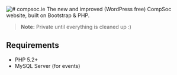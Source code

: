 ![# compsoc.ie](https://compsoc.ie/assets/img/compsoc_banner-web-blue-purple-whitebg.png)
The new and improved (WordPress free) CompSoc website, built on Bootstrap &amp; PHP.
> **Note:** Private until everything is cleaned up :)


## Requirements

- PHP 5.2+
- MySQL Server (for events)


